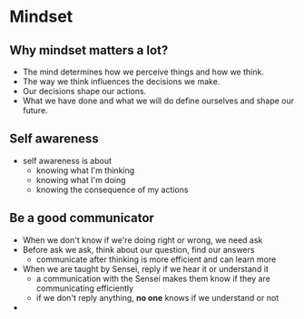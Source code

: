 # Mindset

## Why mindset matters a lot?

- The mind determines how we perceive things and how we think.
- The way we think influences the decisions we make.
- Our decisions shape our actions.
- What we have done and what we will do define ourselves and shape our future.

## Self awareness

- self awareness is about
    - knowing what I'm thinking
    - knowing what I'm doing
    - knowing the consequence of my actions


## Be a good communicator

- When we don't know if we're doing right or wrong, we need ask
- Before ask we ask, think about our question, find our answers
    - communicate after thinking is more efficient and can learn more
- When we are taught by Sensei, reply if we hear it or understand it
    - a communication with the Sensei makes them know if they are communicating efficiently
    - if we don't reply anything, **no one** knows if we understand or not
- 


